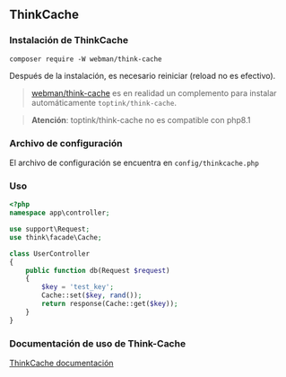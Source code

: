## ThinkCache

### Instalación de ThinkCache
`composer require -W webman/think-cache`

Después de la instalación, es necesario reiniciar (reload no es efectivo).

> [webman/think-cache](https://www.workerman.net/plugin/15) es en realidad un complemento para instalar automáticamente `toptink/think-cache`.

> **Atención**:
> toptink/think-cache no es compatible con php8.1

### Archivo de configuración

El archivo de configuración se encuentra en `config/thinkcache.php`

### Uso

```php
<?php
namespace app\controller;

use support\Request;
use think\facade\Cache;

class UserController
{
    public function db(Request $request)
    {
        $key = 'test_key';
        Cache::set($key, rand());
        return response(Cache::get($key));
    }
}
```

### Documentación de uso de Think-Cache

[ThinkCache documentación](https://github.com/top-think/think-cache)
